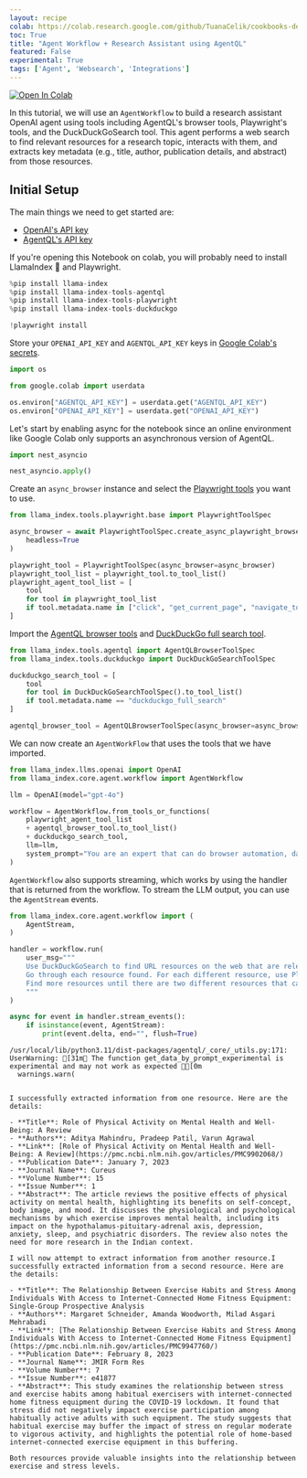 ```yaml
---
layout: recipe
colab: https://colab.research.google.com/github/TuanaCelik/cookbooks-demo/blob/main/notebooks/agent/agent_workflow_research_assistant.ipynb
toc: True
title: "Agent Workflow + Research Assistant using AgentQL"
featured: False
experimental: True
tags: ['Agent', 'Websearch', 'Integrations']
---
```

<a href="https://colab.research.google.com/github/run-llama/llama_index/blob/main/docs/docs/examples/agent/agent_workflow_research_assistant.ipynb" target="_parent"><img src="https://colab.research.google.com/assets/colab-badge.svg" alt="Open In Colab"/></a>

In this tutorial, we will use an `AgentWorkflow` to build a research assistant OpenAI agent using tools including AgentQL's browser tools, Playwright's tools, and the DuckDuckGoSearch tool. This agent performs a web search to find relevant resources for a research topic, interacts with them, and extracts key metadata (e.g., title, author, publication details, and abstract) from those resources.

## Initial Setup

The main things we need to get started are:

- <a href="https://platform.openai.com/api-keys" target="_blank">OpenAI's API key</a>
- <a href="https://dev.agentql.com/api-keys" target="_blank">AgentQL's API key</a>

If you're opening this Notebook on colab, you will probably need to install LlamaIndex 🦙 and Playwright.


```python
%pip install llama-index
%pip install llama-index-tools-agentql
%pip install llama-index-tools-playwright
%pip install llama-index-tools-duckduckgo

!playwright install
```

Store your `OPENAI_API_KEY` and `AGENTQL_API_KEY` keys in <a href="https://medium.com/@parthdasawant/how-to-use-secrets-in-google-colab-450c38e3ec75" target="_blank">Google Colab's secrets</a>.


```python
import os

from google.colab import userdata

os.environ["AGENTQL_API_KEY"] = userdata.get("AGENTQL_API_KEY")
os.environ["OPENAI_API_KEY"] = userdata.get("OPENAI_API_KEY")
```

Let's start by enabling async for the notebook since an online environment like Google Colab only supports an asynchronous version of AgentQL.


```python
import nest_asyncio

nest_asyncio.apply()
```

Create an `async_browser` instance and select the <a href="https://docs.llamaindex.ai/en/latest/api_reference/tools/playwright/" target="_blank">Playwright tools</a> you want to use.


```python
from llama_index.tools.playwright.base import PlaywrightToolSpec

async_browser = await PlaywrightToolSpec.create_async_playwright_browser(
    headless=True
)

playwright_tool = PlaywrightToolSpec(async_browser=async_browser)
playwright_tool_list = playwright_tool.to_tool_list()
playwright_agent_tool_list = [
    tool
    for tool in playwright_tool_list
    if tool.metadata.name in ["click", "get_current_page", "navigate_to"]
]
```

Import the <a href="https://docs.llamaindex.ai/en/latest/api_reference/tools/agentql/" target="_blank">AgentQL browser tools</a> and <a href="https://docs.llamaindex.ai/en/latest/api_reference/tools/duckduckgo/" target="_blank">DuckDuckGo full search tool</a>.


```python
from llama_index.tools.agentql import AgentQLBrowserToolSpec
from llama_index.tools.duckduckgo import DuckDuckGoSearchToolSpec

duckduckgo_search_tool = [
    tool
    for tool in DuckDuckGoSearchToolSpec().to_tool_list()
    if tool.metadata.name == "duckduckgo_full_search"
]

agentql_browser_tool = AgentQLBrowserToolSpec(async_browser=async_browser)
```

We can now create an `AgentWorkFlow` that uses the tools that we have imported.


```python
from llama_index.llms.openai import OpenAI
from llama_index.core.agent.workflow import AgentWorkflow

llm = OpenAI(model="gpt-4o")

workflow = AgentWorkflow.from_tools_or_functions(
    playwright_agent_tool_list
    + agentql_browser_tool.to_tool_list()
    + duckduckgo_search_tool,
    llm=llm,
    system_prompt="You are an expert that can do browser automation, data extraction and text summarization for finding and extracting data from research resources.",
)
```

`AgentWorkflow` also supports streaming, which works by using the handler that is returned from the workflow. To stream the LLM output, you can use the `AgentStream` events.


```python
from llama_index.core.agent.workflow import (
    AgentStream,
)

handler = workflow.run(
    user_msg="""
    Use DuckDuckGoSearch to find URL resources on the web that are relevant to the research topic: What is the relationship between exercise and stress levels?
    Go through each resource found. For each different resource, use Playwright to click on link to the resource, then use AgentQL to extract information, including the name of the resource, author name(s), link to the resource, publishing date, journal name, volume number, issue number, and the abstract.
    Find more resources until there are two different resources that can be successfully extracted from.
    """
)

async for event in handler.stream_events():
    if isinstance(event, AgentStream):
        print(event.delta, end="", flush=True)
```

    /usr/local/lib/python3.11/dist-packages/agentql/_core/_utils.py:171: UserWarning: [31m🚨 The function get_data_by_prompt_experimental is experimental and may not work as expected 🚨[0m
      warnings.warn(


    I successfully extracted information from one resource. Here are the details:
    
    - **Title**: Role of Physical Activity on Mental Health and Well-Being: A Review
    - **Authors**: Aditya Mahindru, Pradeep Patil, Varun Agrawal
    - **Link**: [Role of Physical Activity on Mental Health and Well-Being: A Review](https://pmc.ncbi.nlm.nih.gov/articles/PMC9902068/)
    - **Publication Date**: January 7, 2023
    - **Journal Name**: Cureus
    - **Volume Number**: 15
    - **Issue Number**: 1
    - **Abstract**: The article reviews the positive effects of physical activity on mental health, highlighting its benefits on self-concept, body image, and mood. It discusses the physiological and psychological mechanisms by which exercise improves mental health, including its impact on the hypothalamus-pituitary-adrenal axis, depression, anxiety, sleep, and psychiatric disorders. The review also notes the need for more research in the Indian context.
    
    I will now attempt to extract information from another resource.I successfully extracted information from a second resource. Here are the details:
    
    - **Title**: The Relationship Between Exercise Habits and Stress Among Individuals With Access to Internet-Connected Home Fitness Equipment: Single-Group Prospective Analysis
    - **Authors**: Margaret Schneider, Amanda Woodworth, Milad Asgari Mehrabadi
    - **Link**: [The Relationship Between Exercise Habits and Stress Among Individuals With Access to Internet-Connected Home Fitness Equipment](https://pmc.ncbi.nlm.nih.gov/articles/PMC9947760/)
    - **Publication Date**: February 8, 2023
    - **Journal Name**: JMIR Form Res
    - **Volume Number**: 7
    - **Issue Number**: e41877
    - **Abstract**: This study examines the relationship between stress and exercise habits among habitual exercisers with internet-connected home fitness equipment during the COVID-19 lockdown. It found that stress did not negatively impact exercise participation among habitually active adults with such equipment. The study suggests that habitual exercise may buffer the impact of stress on regular moderate to vigorous activity, and highlights the potential role of home-based internet-connected exercise equipment in this buffering.
    
    Both resources provide valuable insights into the relationship between exercise and stress levels.
